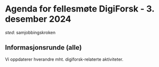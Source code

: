 # Agenda for fellesmøte DigiForsk - 3. desember 2024

*sted*:  samjobbingskroken

## Informasjonsrunde (alle)

Vi oppdaterer hverandre mht. digiforsk-relaterte aktiviteter.
